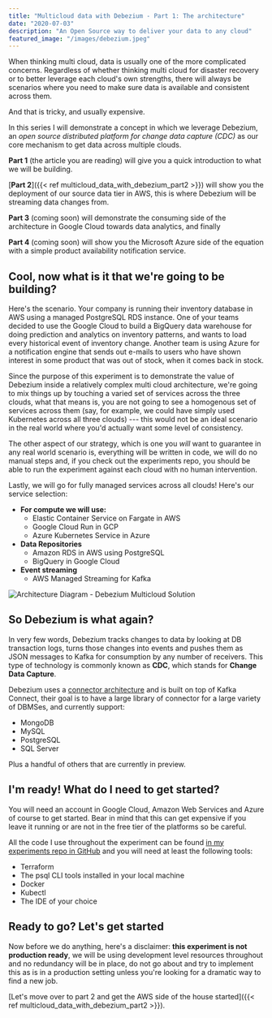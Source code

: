 ```yaml
---
title: "Multicloud data with Debezium - Part 1: The architecture"
date: "2020-07-03"
description: "An Open Source way to deliver your data to any cloud"
featured_image: "/images/debezium.jpeg"
---
```

When thinking multi cloud, data is usually one of the more complicated concerns. Regardless of whether thinking multi cloud for disaster recovery or to better leverage each cloud's own strengths, there will always be scenarios where you need to make sure data is available and consistent across them.

And that is tricky, and usually expensive.

In this series I will demonstrate a concept in which we leverage Debezium, an _open source distributed platform for change data capture (CDC)_ as our core mechanism to get data across multiple clouds. 

**Part 1** (the article you are reading) will give you a quick introduction to what we will be building.
 
[**Part 2**]({{< ref multicloud_data_with_debezium_part2 >}}) will show you the deployment of our source data tier in AWS, this is where Debezium will be streaming data changes from.  

**Part 3** (coming soon) will demonstrate the consuming side of the architecture in Google Cloud towards data analytics, and finally  

**Part 4** (coming soon) will show you the Microsoft Azure side of the equation with a simple product availability notification service.


Cool, now what is it that we're going to be building?
-----------------------------------------------------

Here's the scenario. Your company is running their inventory database in AWS using a managed PostgreSQL RDS instance. One of your teams decided to use the Google Cloud to build a BigQuery data warehouse for doing prediction and analytics on inventory patterns, and wants to load every historical event of inventory change. Another team is using Azure for a notification engine that sends out e-mails to users who have shown interest in some product that was out of stock, when it comes back in stock.

Since the purpose of this experiment is to demonstrate the value of Debezium inside a relatively complex multi cloud architecture, we're going to mix things up by touching a varied set of services across the three clouds, what that means is, you are not going to see a homogenous set of services across them (say, for example, we could have simply used Kubernetes across all three clouds) --- this would not be an ideal scenario in the real world where you'd actually want some level of consistency.

The other aspect of our strategy, which is one you _will_ want to guarantee in any real world scenario is, everything will be written in code, we will do no manual steps and, if you check out the experiments repo, you should be able to run the experiment against each cloud with no human intervention.

Lastly, we will go for fully managed services across all clouds! Here's our service selection:

* **For compute we will use:**
  * Elastic Container Service on Fargate in AWS
  * Google Cloud Run in GCP
  * Azure Kubernetes Service in Azure
* **Data Repositories**
  * Amazon RDS in AWS using PostgreSQL
  * BigQuery in Google Cloud
* **Event streaming**
  * AWS Managed Streaming for Kafka

![Architecture Diagram - Debezium Multicloud Solution](/images/multicloud_data_with_debezium/part1_diagram.svg)

So Debezium is what again?
--------------------------

In very few words, Debezium tracks changes to data by looking at DB transaction logs, turns those changes into events and pushes them as JSON messages to Kafka for consumption by any number of receivers. This type of technology is commonly known as **CDC**, which stands for **Change Data Capture**. 

Debezium uses a [connector architecture](https://debezium.io/documentation/reference/connectors/index.html) and is built on top of Kafka Connect, their goal is to have a large library of connector for a large variety of DBMSes, and currently support:

* MongoDB
* MySQL
* PostgreSQL
* SQL Server

Plus a handful of others that are currently in preview.

I'm ready! What do I need to get started?
-----------------------------------------

You will need an account in Google Cloud, Amazon Web Services and Azure of course to get started. Bear in mind that this can get expensive if you leave it running or are not in the free tier of the platforms so be careful.

All the code I use throughout the experiment can be found [in my experiments repo in GitHub](https://github.com/murillodigital/experiments) and you will need at least the following tools:

* Terraform
* The psql CLI tools installed in your local machine
* Docker
* Kubectl
* The IDE of your choice

Ready to go? Let's get started
------------------------------

Now before we do anything, here's a disclaimer: **this experiment is not production ready**, we will be using development level resources throughout and no redundancy will be in place, do not go about and try to implement this as is in a production setting unless you're looking for a dramatic way to find a new job.

[Let's move over to part 2 and get the AWS side of the house started]({{< ref multicloud_data_with_debezium_part2 >}}).